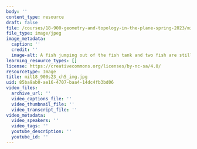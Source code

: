 ```yaml
---
body: ''
content_type: resource
draft: false
file: /courses/18-900-geometry-and-topology-in-the-plane-spring-2023/mit18_900s23_ch5_img.jpg
file_type: image/jpeg
image_metadata:
  caption: ''
  credit: ''
  image-alt: A fish jumping out of the fish tank and two fish are still in the tank.
learning_resource_types: []
license: https://creativecommons.org/licenses/by-nc-sa/4.0/
resourcetype: Image
title: mit18_900s23_ch5_img.jpg
uid: 85ba9ab0-ae16-4707-baa4-14dc4fb3bd06
video_files:
  archive_url: ''
  video_captions_file: ''
  video_thumbnail_file: ''
  video_transcript_file: ''
video_metadata:
  video_speakers: ''
  video_tags: ''
  youtube_description: ''
  youtube_id: ''
---
```

